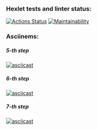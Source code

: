 ### Hexlet tests and linter status:
[![Actions Status](https://github.com/MariGreen/fullstack-javascript-project-44/actions/workflows/hexlet-check.yml/badge.svg)](https://github.com/MariGreen/fullstack-javascript-project-44/actions)
[![Maintainability](https://api.codeclimate.com/v1/badges/cd27023ca17765dd731a/maintainability)](https://codeclimate.com/github/MariGreen/fullstack-javascript-project-44/maintainability)
### Asciinems:
##### 5-th step
[![asciicast](https://asciinema.org/a/a5QmGwTu3Ml5UQmriBL3h4yyp.svg)](https://asciinema.org/a/a5QmGwTu3Ml5UQmriBL3h4yyp)
##### 6-th step
[![asciicast](https://asciinema.org/a/UqfUfhYXNwUqgXlC3EUQ32ZzG.svg)](https://asciinema.org/a/UqfUfhYXNwUqgXlC3EUQ32ZzG)
##### 7-th step
[![asciicast](https://asciinema.org/a/JpRHKvtLRzy47lfxLMLroSmg6.svg)](https://asciinema.org/a/JpRHKvtLRzy47lfxLMLroSmg6)